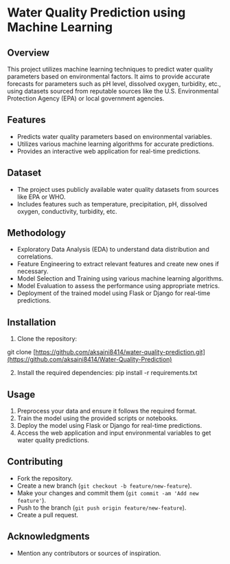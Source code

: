 # Water Quality Prediction using Machine Learning

## Overview
This project utilizes machine learning techniques to predict water quality parameters based on environmental factors. It aims to provide accurate forecasts for parameters such as pH level, dissolved oxygen, turbidity, etc., using datasets sourced from reputable sources like the U.S. Environmental Protection Agency (EPA) or local government agencies.

## Features
- Predicts water quality parameters based on environmental variables.
- Utilizes various machine learning algorithms for accurate predictions.
- Provides an interactive web application for real-time predictions.

## Dataset
- The project uses publicly available water quality datasets from sources like EPA or WHO.
- Includes features such as temperature, precipitation, pH, dissolved oxygen, conductivity, turbidity, etc.

## Methodology
- Exploratory Data Analysis (EDA) to understand data distribution and correlations.
- Feature Engineering to extract relevant features and create new ones if necessary.
- Model Selection and Training using various machine learning algorithms.
- Model Evaluation to assess the performance using appropriate metrics.
- Deployment of the trained model using Flask or Django for real-time predictions.

## Installation
1. Clone the repository:

git clone [https://github.com/aksaini8414/water-quality-prediction.git](https://github.com/aksaini8414/Water-Quality-Prediction)

2. Install the required dependencies:
pip install -r requirements.txt

## Usage
1. Preprocess your data and ensure it follows the required format.
2. Train the model using the provided scripts or notebooks.
3. Deploy the model using Flask or Django for real-time predictions.
4. Access the web application and input environmental variables to get water quality predictions.

## Contributing
- Fork the repository.
- Create a new branch (`git checkout -b feature/new-feature`).
- Make your changes and commit them (`git commit -am 'Add new feature'`).
- Push to the branch (`git push origin feature/new-feature`).
- Create a pull request.

## Acknowledgments
- Mention any contributors or sources of inspiration.
